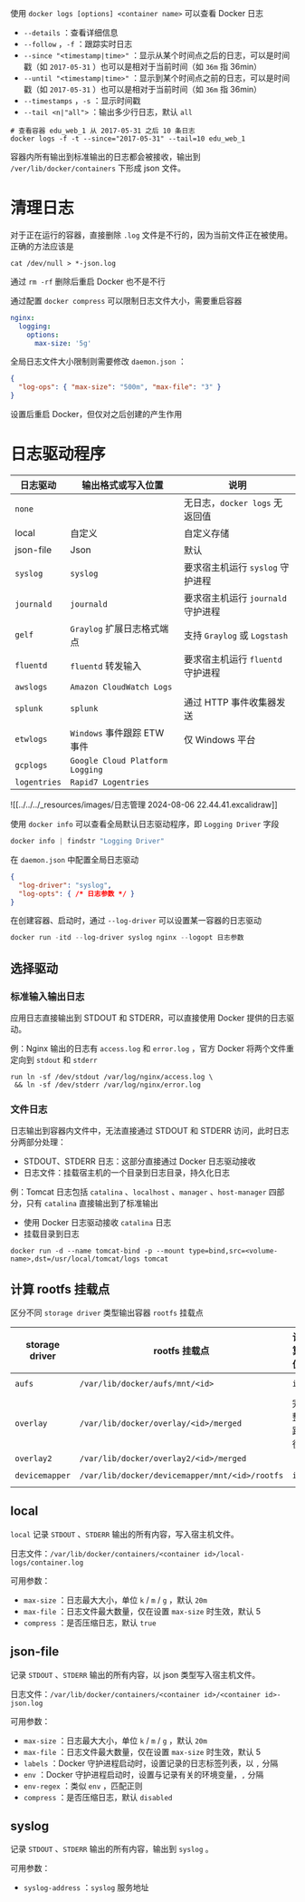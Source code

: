 使用 `docker logs [options] <container name>`  可以查看 Docker 日志
*  `--details` ：查看详细信息
*  `--follow` ，`-f` ：跟踪实时日志
*  `--since "<timestamp|time>"` ：显示从某个时间点之后的日志，可以是时间戳（如 `2017-05-31` ）也可以是相对于当前时间（如 `36m`  指 36min）
*  `--until "<timestamp|time>"` ：显示到某个时间点之前的日志，可以是时间戳（如 `2017-05-31` ）也可以是相对于当前时间（如 `36m`  指 36min）
*  `--timestamps` ，`-s` ：显示时间戳
*  `--tail <n|"all">` ：输出多少行日志，默认 `all` 

```shell
# 查看容器 edu_web_1 从 2017-05-31 之后 10 条日志
docker logs -f -t --since="2017-05-31" --tail=10 edu_web_1
```

容器内所有输出到标准输出的日志都会被接收，输出到 `/ver/lib/docker/containers`  下形成 json 文件。
# 清理日志

对于正在运行的容器，直接删除 `.log`  文件是不行的，因为当前文件正在被使用。正确的方法应该是

```shell
cat /dev/null > *-json.log
```

通过 `rm -rf`  删除后重启 Docker 也不是不行

通过配置 `docker compress`  可以限制日志文件大小，需要重启容器

```yaml
nginx:
  logging:
    options:
      max-size: '5g'
```

全局日志文件大小限制则需要修改 `daemon.json` ：

```json
{
  "log-ops": { "max-size": "500m", "max-file": "3" }
}
```

设置后重启 Docker，但仅对之后创建的产生作用
# 日志驱动程序

| 日志驱动             | 输出格式或写入位置                           | 说明                            |
| ---------------- | ----------------------------------- | ----------------------------- |
|  `none`        |                                     | 无日志，`docker logs`  无返回值      |
| local          | 自定义                                 | 自定义存储                         |
| json-file      | Json                                | 默认                            |
|  `syslog`      |  `syslog`                         | 要求宿主机运行 `syslog`  守护进程       |
|  `journald`    |  `journald`                       | 要求宿主机运行 `journald`  守护进程     |
|  `gelf`        |  `Graylog`  扩展日志格式端点              | 支持 `Graylog`  或 `Logstash`  |
|  `fluentd`     |  `fluentd`  转发输入                  | 要求宿主机运行 `fluentd`  守护进程      |
|  `awslogs`     |  `Amazon CloudWatch Logs`         |                               |
|  `splunk`      |  `splunk`                         | 通过 HTTP 事件收集器发送               |
|  `etwlogs`     |  `Windows`  事件跟踪 ETW 事件           | 仅 Windows 平台                  |
|  `gcplogs`     |  `Google Cloud Platform Logging`  |                               |
|  `logentries`  |  `Rapid7 Logentries`              |                               |

![[../../../_resources/images/日志管理 2024-08-06 22.44.41.excalidraw]]

使用 `docker info`  可以查看全局默认日志驱动程序，即 `Logging Driver`  字段

```powershell
docker info | findstr "Logging Driver"
```

在 `daemon.json`  中配置全局日志驱动

```json
{
  "log-driver": "syslog",
  "log-opts": { /* 日志参数 */ }
}
```

在创建容器、启动时，通过 `--log-driver`  可以设置某一容器的日志驱动

```powershell
docker run -itd --log-driver syslog nginx --logopt 日志参数
```
## 选择驱动
### 标准输入输出日志

应用日志直接输出到 STDOUT 和 STDERR，可以直接使用 Docker 提供的日志驱动。

例：Nginx 输出的日志有 `access.log`  和 `error.log` ，官方 Docker 将两个文件重定向到 `stdout`  和 `stderr` 

```docker
run ln -sf /dev/stdout /var/log/nginx/access.log \
 && ln -sf /dev/stderr /var/log/nginx/error.log
```
### 文件日志

日志输出到容器内文件中，无法直接通过 STDOUT 和 STDERR 访问，此时日志分两部分处理：
* STDOUT、STDERR 日志：这部分直接通过 Docker 日志驱动接收
* 日志文件：挂载宿主机的一个目录到日志目录，持久化日志

例：Tomcat 日志包括 `catalina` 、`localhost` 、`manager` 、`host-manager`  四部分，只有 `catalina`  直接输出到了标准输出
* 使用 Docker 日志驱动接收 `catalina`  日志
* 挂载目录到日志

```shell
docker run -d --name tomcat-bind -p --mount type=bind,src=<volume-name>,dst=/usr/local/tomcat/logs tomcat
```
## 计算 rootfs 挂载点

区分不同 `storage driver`  类型输出容器 `rootfs`  挂载点

|storage driver|rootfs 挂载点|计算值|计算方法|
| ----------------| ---------------| ---------------------------------------| ---------------------------------|
| `aufs` | `/var/lib/docker/aufs/mnt/<id>` | `id` | `/var/lib/docker/image/aufs/layerdb/mounts/\>container-di\>mount-id` |
| `overlay` | `/var/lib/docker/overlay/<id>/merged` |完整路径<br />| `docker inspect -f {{ .GraphDriver.Data.MergedDir }} <container-id>` <br />|
| `overlay2` | `/var/lib/docker/overlay2/<id>/merged` |||
| `devicemapper` | `/var/lib/docker/devicemapper/mnt/<id>/rootfs` | `id` | `docker inspect -f {{ .GraphDriver.Data.DeviceName }} <container-id>` |
## local

 `local`  记录 `STDOUT` 、`STDERR`  输出的所有内容，写入宿主机文件。

日志文件：`/var/lib/docker/containers/<container id>/local-logs/container.log` 

可用参数：
*  `max-size` ：日志最大大小，单位 `k` / `m` / `g` ，默认 `20m` 
*  `max-file` ：日志文件最大数量，仅在设置 `max-size`  时生效，默认 5
*  `compress` ：是否压缩日志，默认 `true` 
## json-file

记录 `STDOUT` 、`STDERR`  输出的所有内容，以 json 类型写入宿主机文件。

日志文件：`/var/lib/docker/containers/<container id>/<container id>-json.log` 

可用参数：
*  `max-size` ：日志最大大小，单位 `k` / `m` / `g` ，默认 `20m` 
*  `max-file` ：日志文件最大数量，仅在设置 `max-size`  时生效，默认 5
*  `labels` ：Docker 守护进程启动时，设置记录的日志标签列表，以 `,`  分隔
*  `env` ：Docker 守护进程启动时，设置与记录有关的环境变量，`,`  分隔
*  `env-regex` ：类似 `env` ，匹配正则
*  `compress` ：是否压缩日志，默认 `disabled` 
## syslog

记录 `STDOUT` 、`STDERR`  输出的所有内容，输出到 `syslog` 。

可用参数：
*  `syslog-address` ：`syslog`  服务地址
